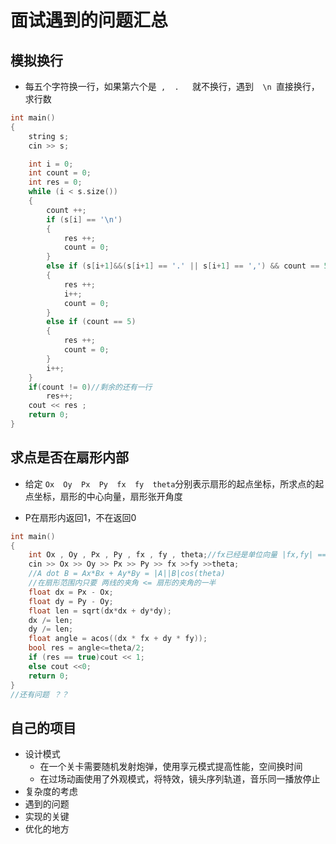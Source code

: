 # 面试遇到的问题汇总

## 模拟换行

- 每五个字符换一行，如果第六个是` 	,  .	`就不换行，遇到`	\n	`直接换行，求行数

~~~cpp
int main()
{
	string s;
	cin >> s;

	int i = 0;
	int count = 0;
	int res = 0;
	while (i < s.size())
	{
		count ++;
		if (s[i] == '\n')
		{
			res ++;
			count = 0;
		}
		else if (s[i+1]&&(s[i+1] == '.' || s[i+1] == ',') && count == 5) //笔试时想的符号前面必须是字母 多了条件 s[i] >= 'a' && s[i] <= 'z',我在干什么？？？
		{
			res ++;
			i++;
			count = 0;
		}
		else if (count == 5)
		{
			res ++;
			count = 0;
		}
		i++;
	}
	if(count != 0)//剩余的还有一行
		res++;
	cout << res ;
	return 0;
}
~~~

## 求点是否在扇形内部

- 给定 `Ox  Oy  Px  Py  fx  fy  theta`分别表示扇形的起点坐标，所求点的起点坐标，扇形的中心向量，扇形张开角度

- P在扇形内返回1，不在返回0

~~~cpp
int main()
{
	int Ox , Oy , Px , Py , fx , fy , theta;//fx已经是单位向量 |fx,fy| == 1
	cin >> Ox >> Oy >> Px >> Py >> fx >>fy >>theta;
	//A dot B = Ax*Bx + Ay*By = |A||B|cos(theta)
	//在扇形范围内只要 两线的夹角 <= 扇形的夹角的一半
	float dx = Px - Ox;
	float dy = Py - Oy;
	float len = sqrt(dx*dx + dy*dy);
	dx /= len;
	dy /= len;
	float angle = acos((dx * fx + dy * fy));
	bool res = angle<=theta/2;
	if (res == true)cout << 1;
	else cout <<0;
	return 0;
}
//还有问题 ？？
~~~

## 自己的项目

- 设计模式
  - 在一个关卡需要随机发射炮弹，使用享元模式提高性能，空间换时间
  - 在过场动画使用了外观模式，将特效，镜头序列轨道，音乐同一播放停止
- 复杂度的考虑
- 遇到的问题
- 实现的关键
- 优化的地方